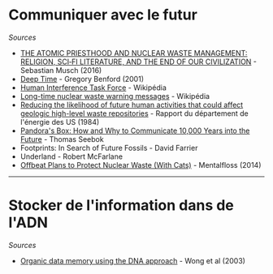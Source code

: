 # Communiquer avec le futur

*Sources*

- [THE ATOMIC PRIESTHOOD AND NUCLEAR WASTE MANAGEMENT: RELIGION, SCI‐FI LITERATURE, AND THE END OF OUR CIVILIZATION](https://onlinelibrary.wiley.com/doi/abs/10.1111/zygo.12268) - Sebastian Musch (2016)
- [Deep Time](https://www.physics.uci.edu/~silverma/benford.html) - Gregory Benford (2001)
- [Human Interference Task Force](https://en.wikipedia.org/wiki/Human_Interference_Task_Force) - Wikipédia
- [Long-time nuclear waste warning messages](https://en.wikipedia.org/wiki/Long-time_nuclear_waste_warning_messages) - Wikipédia
- [Reducing the likelihood of future human activities that could affect geologic high-level waste repositories](https://www.osti.gov/biblio/6799619) - Rapport du département de l'énergie des US (1984)
- [Pandora's Box: How and Why to Communicate 10,000 Years into the Future](https://www.mat.ucsb.edu/~g.legrady/academic/courses/01sp200a/students/enricaLovaglio/pandora/Pandora.html) - Thomas Seebok
- Footprints: In Search of Future Fossils - David Farrier
- Underland - Robert McFarlane
- [Offbeat Plans to Protect Nuclear Waste (With Cats)](https://www.mentalfloss.com/article/27476/ray-cats-artificial-moons-and-atomic-priesthood-how-government-plans-protect-our) - Mentalfloss (2014)

---

# Stocker de l'information dans de l'ADN

*Sources*

- [Organic data memory using the DNA approach](https://dl.acm.org/doi/10.1145/602421.602426) - Wong et al (2003)

